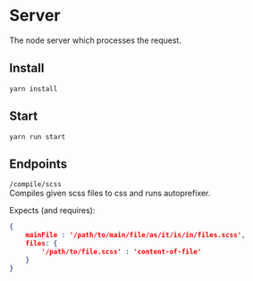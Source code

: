 # Server

The node server which processes the request.

## Install

`yarn install`

## Start

`yarn run start`

## Endpoints

`/compile/scss`  
Compiles given scss files to css and runs autoprefixer.

Expects (and requires):

```json
{
    mainFile : '/path/to/main/file/as/it/is/in/files.scss',
    files: {
        '/path/to/file.scss' : 'content-of-file'
    }
}
```